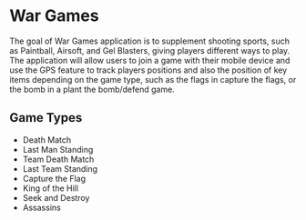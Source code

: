 # War Games

The goal of War Games application is to supplement shooting sports, such as Paintball, Airsoft, and Gel Blasters, giving players different ways to play. The application will allow users to join a game with their mobile device and use the GPS feature to track players positions and also the position of key items depending on the game type, such as the flags in capture the flags, or the bomb in a plant the bomb/defend game.

## Game Types

* Death Match
* Last Man Standing
* Team Death Match
* Last Team Standing
* Capture the Flag
* King of the Hill
* Seek and Destroy
* Assassins

